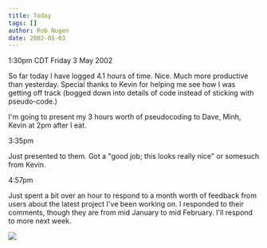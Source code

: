 ```yaml
---
title: Today
tags: []
author: Rob Nugen
date: 2002-05-03
---
```


<title></title>
<p class=date>1:30pm CDT Friday 3 May 2002</p>

<p>So far today I have logged 4.1 hours of time.  Nice.  Much more
productive than yesterday.  Special thanks to Kevin for helping me see
how I was getting off track (bogged down into details of code instead
of sticking with pseudo-code.)</p>

<p>I'm going to present my 3 hours worth of pseudocoding to Dave,
Minh, Kevin at 2pm after I eat.</p>

<p class=date>3:35pm</p>

<p>Just presented to them.  Got a "good job; this looks really nice"
or somesuch from Kevin.</p>

<p class=date>4:57pm</p>

<p>Just spent a bit over an hour to respond to a month worth of
feedback from users about the latest project I've been working on.
I responded to their comments, though they are from mid January to mid
February.  I'll respond to more next week.</p>

<p><img src='/images/rob/wL-ROB.gif'/></p>

